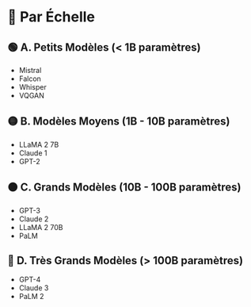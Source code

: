 # 📏 Par Échelle

## 🟢 A. Petits Modèles (< 1B paramètres)

- Mistral  
- Falcon  
- Whisper  
- VQGAN  

## 🟡 B. Modèles Moyens (1B - 10B paramètres)

- LLaMA 2 7B  
- Claude 1  
- GPT-2  

## 🟠 C. Grands Modèles (10B - 100B paramètres)

- GPT-3  
- Claude 2  
- LLaMA 2 70B  
- PaLM  

## 🔴 D. Très Grands Modèles (> 100B paramètres)

- GPT-4  
- Claude 3  
- PaLM 2  
